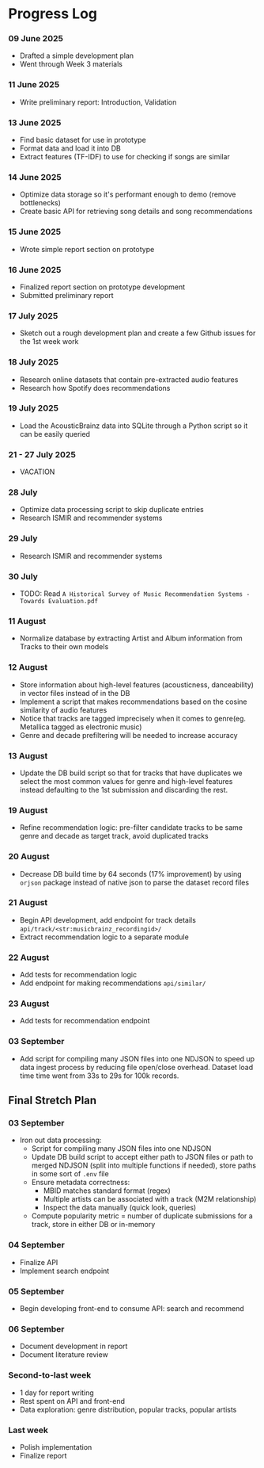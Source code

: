 # Progress Log

### 09 June 2025 
- Drafted a simple development plan
- Went through Week 3 materials
### 11 June 2025
- Write preliminary report: Introduction, Validation
### 13 June 2025
- Find basic dataset for use in prototype
- Format data and load it into DB
- Extract features (TF-IDF) to use for checking if songs are similar
### 14 June 2025
- Optimize data storage so it's performant enough to demo (remove bottlenecks)
- Create basic API for retrieving song details and song recommendations
### 15 June 2025
- Wrote simple report section on prototype
### 16 June 2025
- Finalized report section on prototype development
- Submitted preliminary report
### 17 July 2025
- Sketch out a rough development plan and create a few Github issues for the 1st week work
### 18 July 2025
- Research online datasets that contain pre-extracted audio features
- Research how Spotify does recommendations
### 19 July 2025
- Load the AcousticBrainz data into SQLite through a Python script so it can be easily queried
### 21 - 27 July 2025
- VACATION
### 28 July
- Optimize data processing script to skip duplicate entries
- Research ISMIR and recommender systems
### 29 July
- Research ISMIR and recommender systems
### 30 July
- TODO: Read `A Historical Survey of Music Recommendation Systems - Towards Evaluation.pdf`
### 11 August
- Normalize database by extracting Artist and Album information from Tracks to their own models
### 12 August
- Store information about high-level features (acousticness, danceability) in vector files instead of in the DB
- Implement a script that makes recommendations based on the cosine similarity of audio features
- Notice that tracks are tagged imprecisely when it comes to genre(eg. Metallica tagged as electronic music)
- Genre and decade prefiltering will be needed to increase accuracy
### 13 August
- Update the DB build script so that for tracks that have duplicates we select the most common values for genre and high-level features instead defaulting to the 1st submission and discarding the rest.
### 19 August
- Refine recommendation logic: pre-filter candidate tracks to be same genre and decade as target track, avoid duplicated tracks
### 20 August
- Decrease DB build time by 64 seconds (17% improvement) by using `orjson` package instead of native json to parse the dataset record files
### 21 August
- Begin API development, add endpoint for track details `api/track/<str:musicbrainz_recordingid>/`
- Extract recommendation logic to a separate module
### 22 August
- Add tests for recommendation logic
- Add endpoint for making recommendations `api/similar/`
### 23 August
- Add tests for recommendation endpoint
### 03 September
- Add script for compiling many JSON files into one NDJSON to speed up data ingest process by reducing file open/close overhead. Dataset load time time went from 33s to 29s for 100k records.

## Final Stretch Plan

### 03 September
- Iron out data processing:
  - Script for compiling many JSON files into one NDJSON
  - Update DB build script to accept either path to JSON files or path to merged NDJSON (split into multiple functions if needed), store paths in some sort of `.env` file
  - Ensure metadata correctness:
    - MBID matches standard format (regex)
    - Multiple artists can be associated with a track (M2M relationship)
    - Inspect the data manually (quick look, queries)
  - Compute popularity metric = number of duplicate submissions for a track, store in either DB or in-memory

### 04 September
- Finalize API
- Implement search endpoint

### 05 September
- Begin developing front-end to consume API: search and recommend

### 06 September
- Document development in report
- Document literature review

### Second-to-last week
- 1 day for report writing
- Rest spent on API and front-end
- Data exploration: genre distribution, popular tracks, popular artists

### Last week
- Polish implementation
- Finalize report